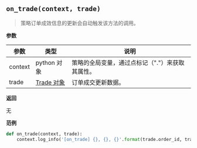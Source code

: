 ## `on_trade(context, trade)`

> 策略订单成效信息的更新会自动触发该方法的调用。

**参数**

| 参数    | 类型        | 说明                                            |
| ------- | ----------- | ----------------------------------------------- |
| context | python 对象 | 策略的全局变量，通过点标记（"."）来获取其属性。 |
| trade   | [Trade 对象](/data_struct/Trade.md/#Trade)  | 订单成交更新数据。                              |

**返回**

无

**范例**

```python
def on_trade(context, trade):
    context.log_info('[on_trade] {}, {}, {}'.format(trade.order_id, trade.volume, trade.price))
```

